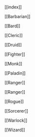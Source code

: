 [[index]]

[[Barbarian]]

[[Bard]]

[[Cleric]]

[[Druid]]

[[Fighter]]

[[Monk]]

[[Paladin]]

[[Ranger]]

[[Ranger]]

[[Rogue]]

[[Sorcerer]]

[[Warlock]]

[[Wizard]]

